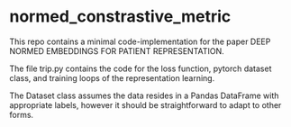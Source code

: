 # normed_constrastive_metric

This repo contains a minimal code-implementation for the paper DEEP NORMED EMBEDDINGS FOR PATIENT REPRESENTATION.

The file trip.py contains the code for the loss function, pytorch dataset class, and training loops of the representation learning.

The Dataset class assumes the data resides in a Pandas DataFrame with appropriate labels, however it should be straightforward to adapt to other forms.
